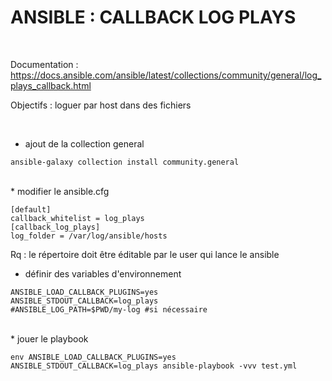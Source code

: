 

# ANSIBLE : CALLBACK LOG PLAYS

<br>

Documentation : https://docs.ansible.com/ansible/latest/collections/community/general/log_plays_callback.html

Objectifs : loguer par host dans des fichiers


<br>

* ajout de la collection general

```
ansible-galaxy collection install community.general
```

<br>
* modifier le ansible.cfg

```
[default]
callback_whitelist = log_plays
[callback_log_plays]
log_folder = /var/log/ansible/hosts 
```

Rq : le répertoire doit être éditable par le user qui lance le ansible

* définir des variables d'environnement

```
ANSIBLE_LOAD_CALLBACK_PLUGINS=yes
ANSIBLE_STDOUT_CALLBACK=log_plays
#ANSIBLE_LOG_PATH=$PWD/my-log #si nécessaire
```

<br>
* jouer le playbook

```
env ANSIBLE_LOAD_CALLBACK_PLUGINS=yes ANSIBLE_STDOUT_CALLBACK=log_plays ansible-playbook -vvv test.yml
```
